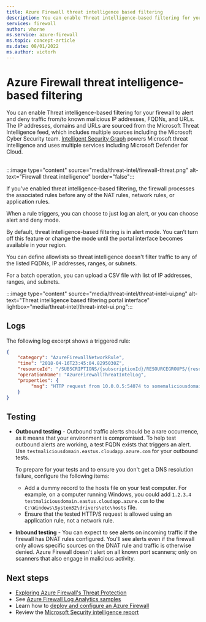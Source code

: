 ```yaml
---
title: Azure Firewall threat intelligence based filtering
description: You can enable Threat intelligence-based filtering for your firewall to alert and deny traffic from/to known malicious IP addresses and domains.
services: firewall
author: vhorne
ms.service: azure-firewall
ms.topic: concept-article
ms.date: 08/01/2022
ms.author: victorh
---
```


# Azure Firewall threat intelligence-based filtering

You can enable Threat intelligence-based filtering for your firewall to alert and deny traffic from/to known malicious IP addresses, FQDNs, and URLs. The IP addresses, domains and URLs are sourced from the Microsoft Threat Intelligence feed, which includes multiple sources including the Microsoft Cyber Security team. [Intelligent Security Graph](https://www.microsoft.com/security/operations/intelligence) powers Microsoft threat intelligence and uses multiple services including Microsoft Defender for Cloud.<br>
<br>

:::image type="content" source="media/threat-intel/firewall-threat.png" alt-text="Firewall threat intelligence" border="false":::

If you've enabled threat intelligence-based filtering, the firewall processes the associated rules before any of the NAT rules, network rules, or application rules.

When a rule triggers, you can choose to just log an alert, or you can choose alert and deny mode.

By default, threat intelligence-based filtering is in alert mode. You can’t turn off this feature or change the mode until the portal interface becomes available in your region.

You can define allowlists so threat intelligence doesn't filter traffic to any of the listed FQDNs, IP addresses, ranges, or subnets.

For a batch operation, you can upload a CSV file with list of IP addresses, ranges, and subnets.

:::image type="content" source="media/threat-intel/threat-intel-ui.png" alt-text="Threat intelligence based filtering portal interface" lightbox="media/threat-intel/threat-intel-ui.png":::

## Logs

The following log excerpt shows a triggered rule:

```json
{
    "category": "AzureFirewallNetworkRule",
    "time": "2018-04-16T23:45:04.8295030Z",
    "resourceId": "/SUBSCRIPTIONS/{subscriptionId}/RESOURCEGROUPS/{resourceGroupName}/PROVIDERS/MICROSOFT.NETWORK/AZUREFIREWALLS/{resourceName}",
    "operationName": "AzureFirewallThreatIntelLog",
    "properties": {
         "msg": "HTTP request from 10.0.0.5:54074 to somemaliciousdomain.com:80. Action: Alert. ThreatIntel: Bot Networks"
    }
}
```

## Testing

- **Outbound testing** - Outbound traffic alerts should be a rare occurrence, as it means that your environment is compromised. To help test outbound alerts are working, a test FQDN exists that triggers an alert. Use `testmaliciousdomain.eastus.cloudapp.azure.com` for your outbound tests.

   To prepare for your tests and to ensure you don't get a DNS resolution failure, configure the following items:

   - Add a dummy record to the hosts file on your test computer. For example, on a computer running Windows, you could add `1.2.3.4 testmaliciousdomain.eastus.cloudapp.azure.com` to the `C:\Windows\System32\drivers\etc\hosts` file.
   - Ensure that the tested HTTP/S request is allowed using an application rule, not a network rule.

- **Inbound testing** - You can expect to see alerts on incoming traffic if the firewall has DNAT rules configured. You'll see alerts even if the firewall only allows specific sources on the DNAT rule and traffic is otherwise denied. Azure Firewall doesn't alert on all known port scanners; only on scanners that also engage in malicious activity.

## Next steps

- [Exploring Azure Firewall's Threat Protection](https://techcommunity.microsoft.com/t5/azure-network-security-blog/exploring-azure-firewall-s-threat-protection/ba-p/3869571)
- See [Azure Firewall Log Analytics samples](./firewall-workbook.md)
- Learn how to [deploy and configure an Azure Firewall](tutorial-firewall-deploy-portal.md)
- Review the [Microsoft Security intelligence report](https://www.microsoft.com/en-us/security/operations/security-intelligence-report)
